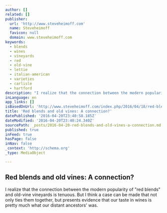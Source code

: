 ```yaml
---
author: []
related: []
publisher:
  url: 'http://www.steveheimoff.com'
  name: Steveheimoff
  favicon: null
  domain: www.steveheimoff.com
keywords:
  - blends
  - wines
  - vineyards
  - red
  - old-vine
  - lettie
  - italian-american
  - varieties
  - carlisle
  - hartford
description: "I realize that the connection between the modern popularity of \"red blends\" and old-vine vineyards is tenuous. But I think a case can be made that not only ties them together, but presents evidence that our taste in wines is pretty much what our distant ancestors' was."
inLanguage: en
app_links: []
isBasedOnUrl: 'http://www.steveheimoff.com/index.php/2016/04/18/red-blends-and-old-vines-a-connection/'
title: 'Red blends and old vines: A connection?'
datePublished: '2016-04-20T23:40:58.185Z'
dateModified: '2016-04-20T23:40:24.340Z'
sourcePath: _posts/2016-04-20-red-blends-and-old-vines-a-connection.md
published: true
inFeed: true
hasPage: false
inNav: false
_context: 'http://schema.org'
_type: MediaObject

---
```

<article style=""><h1>Red blends and old vines: A connection?</h1><p>I realize that the connection between the modern popularity of "red blends" and old-vine vineyards is tenuous. But I think a case can be made that not only ties them together, but presents evidence that our taste in wines is pretty much what our distant ancestors' was.</p></article>